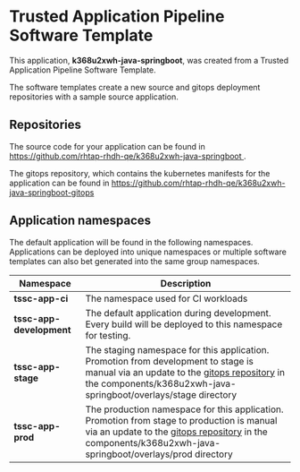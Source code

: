 # Trusted Application Pipeline Software Template

This application, **k368u2xwh-java-springboot**, was created from a Trusted Application Pipeline Software Template.

The software templates create a new source and gitops deployment repositories with a sample source application. 

## Repositories

The source code for your application can be found in [https://github.com/rhtap-rhdh-qe/k368u2xwh-java-springboot ](https://github.com/rhtap-rhdh-qe/k368u2xwh-java-springboot ).
 
The gitops repository, which contains the kubernetes manifests for the application can be found in 
[https://github.com/rhtap-rhdh-qe/k368u2xwh-java-springboot-gitops ](https://github.com/rhtap-rhdh-qe/k368u2xwh-java-springboot-gitops ) 

## Application namespaces 

The default application will be found in the following namespaces. Applications can be deployed into unique namespaces or multiple software templates can also bet generated into the same group namespaces.  

|  Namespace   |  Description   |  
| -------- | -------- |
| **tssc-app-ci** | The namespace used for CI workloads |
| **tssc-app-development** | The default application during development. Every build will be deployed to this namespace for testing. |
| **tssc-app-stage** | The staging namespace for this application. Promotion from development to stage is manual via an update to the [gitops repository](https://github.com/rhtap-rhdh-qe/k368u2xwh-java-springboot-gitops ) in the components/k368u2xwh-java-springboot/overlays/stage directory |
| **tssc-app-prod** | The production namespace for this application. Promotion from stage to production is manual via an update to the [gitops repository](https://github.com/rhtap-rhdh-qe/k368u2xwh-java-springboot-gitops ) in the components/k368u2xwh-java-springboot/overlays/prod directory |